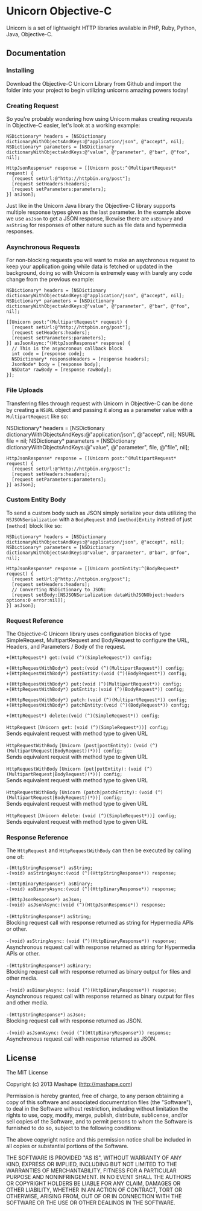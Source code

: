 Unicorn Objective-C
============================================

Unicorn is a set of lightweight HTTP libraries available in PHP, Ruby, Python, Java, Objective-C.

Documentation
-------------------

### Installing
Download the Objective-C Unicorn Library from Github and import the folder into your project to begin utilizing unicorns amazing powers today!

### Creating Request
So you're probably wondering how using Unicorn makes creating requests in Objective-C easier, let's look at a working example:

    NSDictionary* headers = [NSDictionary dictionaryWithObjectsAndKeys:@"application/json", @"accept", nil];
    NSDictionary* parameters = [NSDictionary dictionaryWithObjectsAndKeys:@"value", @"parameter", @"bar", @"foo", nil];

    HttpJsonResponse* response = [[Unicorn post:^(MultipartRequest* request) {
      [request setUrl:@"http://httpbin.org/post"];
      [request setHeaders:headers];
      [request setParameters:parameters];
    }] asJson];
    
Just like in the Unicorn Java library the Objective-C library supports multiple response types given as the last parameter. In the example above we use `asJson` to get a JSON response, likewise there are `asBinary` and `asString` for responses of other nature such as file data and hypermedia responses.

### Asynchronous Requests
For non-blocking requests you will want to make an asychronous request to keep your application going while data is fetched or updated in the background, doing so with Unicorn is extremely easy with barely any code change from the previous example:

    NSDictionary* headers = [NSDictionary dictionaryWithObjectsAndKeys:@"application/json", @"accept", nil];
    NSDictionary* parameters = [NSDictionary dictionaryWithObjectsAndKeys:@"value", @"parameter", @"bar", @"foo", nil];

    [[Unicorn post:^(MultipartRequest* request) {
      [request setUrl:@"http://httpbin.org/post"];
      [request setHeaders:headers];
      [request setParameters:parameters];
    }] asJsonAsync:^(HttpJsonResponse* response) {
      // This is the asyncronous callback block
      int code = [response code];
      NSDictionary* responseHeaders = [response headers];
      JsonNode* body = [response body];
      NSData* rawBody = [response rawBody];
    }];
    
### File Uploads
Transferring files through request with Unicorn in Objective-C can be done by creating a `NSURL` object and passing it along as a parameter value with a `MultipartRequest` like so:

NSDictionary* headers = [NSDictionary dictionaryWithObjectsAndKeys:@"application/json", @"accept", nil];
    NSURL file = nil;
    NSDictionary* parameters = [NSDictionary dictionaryWithObjectsAndKeys:@"value", @"parameter", file, @"file", nil];

    HttpJsonResponse* response = [[Unicorn post:^(MultipartRequest* request) {
      [request setUrl:@"http://httpbin.org/post"];
      [request setHeaders:headers];
      [request setParameters:parameters];
    }] asJson];

 
### Custom Entity Body
To send a custom body such as JSON simply serialize your data utilizing the `NSJSONSerialization` with a `BodyRequest` and `[method]Entity` instead of just `[method]` block like so:

    NSDictionary* headers = [NSDictionary dictionaryWithObjectsAndKeys:@"application/json", @"accept", nil];
    NSDictionary* parameters = [NSDictionary dictionaryWithObjectsAndKeys:@"value", @"parameter", @"bar", @"foo", nil];

    HttpJsonResponse* response = [[Unicorn postEntity:^(BodyRequest* request) {
      [request setUrl:@"http://httpbin.org/post"];
      [request setHeaders:headers];
      // Converting NSDictionary to JSON:
      [request setBody:[NSJSONSerialization dataWithJSONObject:headers options:0 error:nil]];
    }] asJson];



### Request Reference
The Objective-C Unicorn library uses configuration blocks of type SimpleRequest, MultipartRequest and BodyRequest to configure the URL, Headers, and Parameters / Body of the request.

    +(HttpRequest*) get:(void (^)(SimpleRequest*)) config;

    +(HttpRequestWithBody*) post:(void (^)(MultipartRequest*)) config;
    +(HttpRequestWithBody*) postEntity:(void (^)(BodyRequest*)) config;

    +(HttpRequestWithBody*) put:(void (^)(MultipartRequest*)) config;
    +(HttpRequestWithBody*) putEntity:(void (^)(BodyRequest*)) config;

    +(HttpRequestWithBody*) patch:(void (^)(MultipartRequest*)) config;
    +(HttpRequestWithBody*) patchEntity:(void (^)(BodyRequest*)) config;

    +(HttpRequest*) delete:(void (^)(SimpleRequest*)) config;

`HttpRequest` `[Unicorn get:` `(void (^)(SimpleRequest*))] config;`  
Sends equivalent request with method type to given URL

`HttpRequestWithBody` `[Unicorn (post|postEntity):` `(void (^)(MultipartRequest|BodyRequest)(*))] config;`  
Sends equivalent request with method type to given URL

`HttpRequestWithBody` `[Unicorn (put|putEntity):` `(void (^)(MultipartRequest|BodyRequest)(*))] config;`  
Sends equivalent request with method type to given URL

`HttpRequestWithBody` `[Unicorn (patch|patchEntity):` `(void (^)(MultipartRequest|BodyRequest)(*))] config;`  
Sends equivalent request with method type to given URL

`HttpRequest` `[Unicorn delete:` `(void (^)(SimpleRequest*))] config;`  
Sends equivalent request with method type to given URL


### Response Reference
The `HttpRequest` and `HttpRequestWithBody` can then be executed by calling one of:

    -(HttpStringResponse*) asString;
    -(void) asStringAsync:(void (^)(HttpStringResponse*)) response;

    -(HttpBinaryResponse*) asBinary;
    -(void) asBinaryAsync:(void (^)(HttpBinaryResponse*)) response;

    -(HttpJsonResponse*) asJson;
    -(void) asJsonAsync:(void (^)(HttpJsonResponse*)) response;

`-(HttpStringResponse*)` `asString;`  
Blocking request call with response returned as string for Hypermedia APIs or other.

`-(void)` `asStringAsync:` `(void (^)(HttpBinaryResponse*)) response;`  
Asynchronous request call with response returned as string for Hypermedia APIs or other.

`-(HttpStringResponse*)` `asBinary;`  
Blocking request call with response returned as binary output for files and other media.

`-(void)` `asBinaryAsync:` `(void (^)(HttpBinaryResponse*)) response;`  
Asynchronous request call with response returned as binary output for files and other media.

`-(HttpStringResponse*)` `asJson;`  
Blocking request call with response returned as JSON.

`-(void)` `asJsonAsync:` `(void (^)(HttpBinaryResponse*)) response;`  
Asynchronous request call with response returned as JSON.


License
---------------

The MIT License

Copyright (c) 2013 Mashape (http://mashape.com)

Permission is hereby granted, free of charge, to any person obtaining
a copy of this software and associated documentation files (the
"Software"), to deal in the Software without restriction, including
without limitation the rights to use, copy, modify, merge, publish,
distribute, sublicense, and/or sell copies of the Software, and to
permit persons to whom the Software is furnished to do so, subject to
the following conditions:

The above copyright notice and this permission notice shall be
included in all copies or substantial portions of the Software.

THE SOFTWARE IS PROVIDED "AS IS", WITHOUT WARRANTY OF ANY KIND,
EXPRESS OR IMPLIED, INCLUDING BUT NOT LIMITED TO THE WARRANTIES OF
MERCHANTABILITY, FITNESS FOR A PARTICULAR PURPOSE AND
NONINFRINGEMENT. IN NO EVENT SHALL THE AUTHORS OR COPYRIGHT HOLDERS BE
LIABLE FOR ANY CLAIM, DAMAGES OR OTHER LIABILITY, WHETHER IN AN ACTION
OF CONTRACT, TORT OR OTHERWISE, ARISING FROM, OUT OF OR IN CONNECTION
WITH THE SOFTWARE OR THE USE OR OTHER DEALINGS IN THE SOFTWARE.
